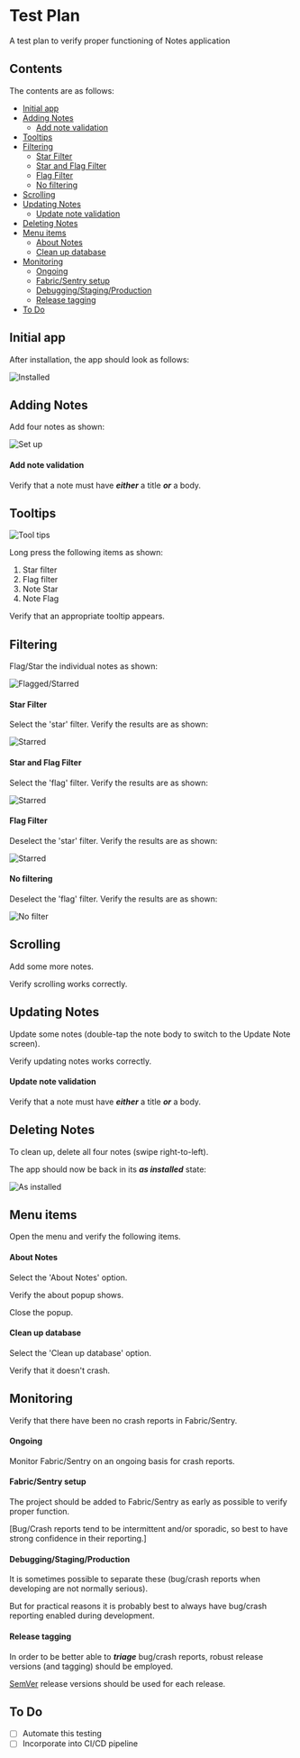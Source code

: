 # Test Plan

A test plan to verify proper functioning of Notes application

## Contents

The contents are as follows:

* [Initial app](#initial-app)
* [Adding Notes](#adding-notes)
    * [Add note validation](#add-note-validation)
* [Tooltips](#tooltips)
* [Filtering](#filtering)
    * [Star Filter](#star-filter)
    * [Star and Flag Filter](#star-and-flag-filter)
    * [Flag Filter](#flag-filter)
    * [No filtering](#no-filtering)
* [Scrolling](#scrolling)
* [Updating Notes](#updating-notes)
    * [Update note validation](#update-note-validation)
* [Deleting Notes](#deleting-notes)
* [Menu items](#menu-items)
    * [About Notes](#about-notes)
    * [Clean up database](#clean-up-database)
* [Monitoring](#monitoring)
    * [Ongoing](#ongoing)
    * [Fabric/Sentry setup](#fabricsentry-setup)
    * [Debugging/Staging/Production](#debuggingstagingproduction)
    * [Release tagging](#release-tagging)
* [To Do](#to-do)

## Initial app

After installation, the app should look as follows:

![Installed](images/installed.png)

## Adding Notes

Add four notes as shown:

![Set up](images/set_up.png)

#### Add note validation

Verify that a note must have ___either___ a title ___or___ a body.

## Tooltips

![Tool tips](images/tooltips.png)

Long press the following items as shown:

1. Star filter
2. Flag filter
3. Note Star
4. Note Flag

Verify that an appropriate tooltip appears.

## Filtering

Flag/Star the individual notes as shown:

![Flagged/Starred](images/flagged_starred.png)

#### Star Filter

Select the 'star' filter. Verify the results are as shown:

![Starred](images/starred.png)

#### Star and Flag Filter

Select the 'flag' filter. Verify the results are as shown:

![Starred](images/starred_and_flagged.png)

#### Flag Filter

Deselect the 'star' filter. Verify the results are as shown:

![Starred](images/flagged.png)

#### No filtering

Deselect the 'flag' filter. Verify the results are as shown:

![No filter](images/no_filter.png)

## Scrolling

Add some more notes.

Verify scrolling works correctly.

## Updating Notes

Update some notes (double-tap the note body to switch to the Update Note screen).

Verify updating notes works correctly.

#### Update note validation

Verify that a note must have ___either___ a title ___or___ a body.

## Deleting Notes

To clean up, delete all four notes (swipe right-to-left).

The app should now be back in its ___as installed___ state:

![As installed](images/as_installed.png)

## Menu items

Open the menu and verify the following items.

#### About Notes

Select the 'About Notes' option.

Verify the about popup shows.

Close the popup.

#### Clean up database

Select the 'Clean up database' option.

Verify that it doesn't crash.

## Monitoring

Verify that there have been no crash reports in Fabric/Sentry.

#### Ongoing

Monitor Fabric/Sentry on an ongoing basis for crash reports.

#### Fabric/Sentry setup

The project should be added to Fabric/Sentry as early as possible to verify proper function.

[Bug/Crash reports tend to be intermittent and/or sporadic, so best to have strong confidence in their reporting.]

#### Debugging/Staging/Production

It is sometimes possible to separate these (bug/crash reports when developing are not normally serious).

But for practical reasons it is probably best to always have bug/crash reporting enabled during development.

#### Release tagging

In order to be better able to ___triage___ bug/crash reports, robust release versions (and tagging) should be employed.

[SemVer](http://semver.org/) release versions should be used for each release.

## To Do

- [ ] Automate this testing
- [ ] Incorporate into CI/CD pipeline
